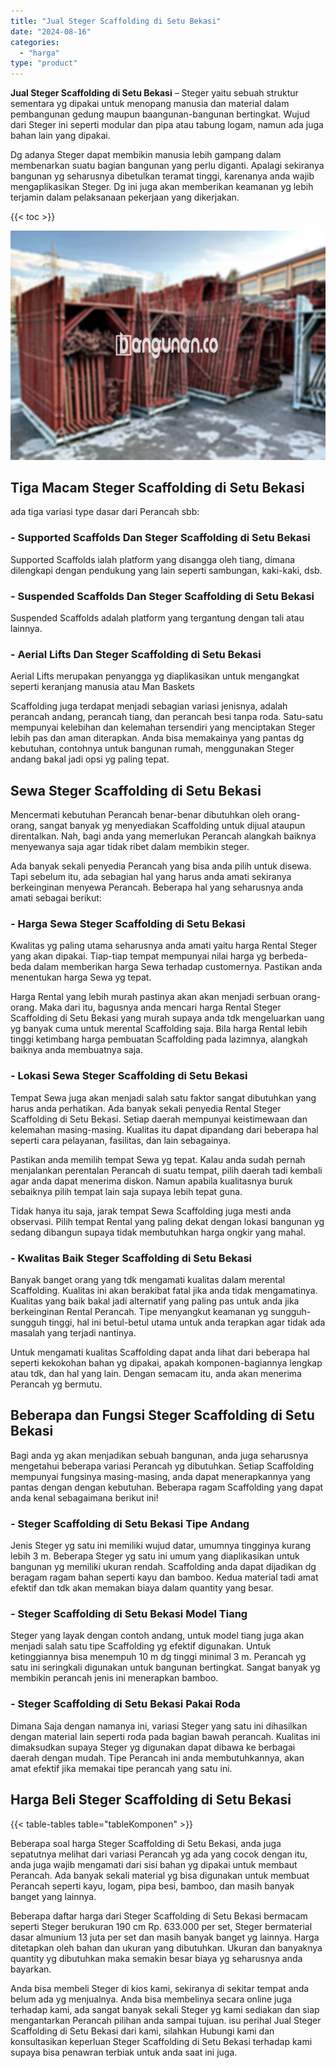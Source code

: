 ```yaml
---
title: "Jual Steger Scaffolding di Setu Bekasi"
date: "2024-08-16"
categories: 
  - "harga"
type: "product"
---
```


**Jual Steger Scaffolding di Setu Bekasi** – Steger yaitu sebuah struktur sementara yg dipakai untuk menopang manusia dan material dalam pembangunan gedung maupun baangunan-bangunan bertingkat. Wujud dari Steger ini seperti modular dan pipa atau tabung logam, namun ada juga bahan lain yang dipakai.

Dg adanya Steger dapat membikin manusia lebih gampang dalam membenarkan suatu bagian bangunan yang perlu diganti. Apalagi sekiranya bangunan yg seharusnya dibetulkan teramat tinggi, karenanya anda wajib mengaplikasikan Steger. Dg ini juga akan memberikan keamanan yg lebih terjamin dalam pelaksanaan pekerjaan yang dikerjakan.

{{< toc >}}

![Jual Steger Scaffolding di Setu Bekasi](/images/sewa-scaffolding-steger-22.png)

## Tiga Macam Steger Scaffolding di Setu Bekasi

ada tiga variasi type dasar dari Perancah sbb:

### \- Supported Scaffolds Dan Steger Scaffolding di Setu Bekasi

Supported Scaffolds ialah platform yang disangga oleh tiang, dimana dilengkapi dengan pendukung yang lain seperti sambungan, kaki-kaki, dsb.

### \- Suspended Scaffolds Dan Steger Scaffolding di Setu Bekasi

Suspended Scaffolds adalah platform yang tergantung dengan tali atau lainnya.

### \- Aerial Lifts Dan Steger Scaffolding di Setu Bekasi

Aerial Lifts merupakan penyangga yg diaplikasikan untuk mengangkat seperti keranjang manusia atau Man Baskets

Scaffolding juga terdapat menjadi sebagian variasi jenisnya, adalah perancah andang, perancah tiang, dan perancah besi tanpa roda. Satu-satu mempunyai kelebihan dan kelemahan tersendiri yang menciptakan Steger lebih pas dan aman diterapkan. Anda bisa memakainya yang pantas dg kebutuhan, contohnya untuk bangunan rumah, menggunakan Steger andang bakal jadi opsi yg paling tepat.

## Sewa Steger Scaffolding di Setu Bekasi

Mencermati kebutuhan Perancah benar-benar dibutuhkan oleh orang-orang, sangat banyak yg menyediakan Scaffolding untuk dijual ataupun direntalkan. Nah, bagi anda yang memerlukan Perancah alangkah baiknya menyewanya saja agar tidak ribet dalam membikin steger.

Ada banyak sekali penyedia Perancah yang bisa anda pilih untuk disewa. Tapi sebelum itu, ada sebagian hal yang harus anda amati sekiranya berkeinginan menyewa Perancah. Beberapa hal yang seharusnya anda amati sebagai berikut:

### \- Harga Sewa Steger Scaffolding di Setu Bekasi

Kwalitas yg paling utama seharusnya anda amati yaitu harga Rental Steger yang akan dipakai. Tiap-tiap tempat mempunyai nilai harga yg berbeda-beda dalam memberikan harga Sewa terhadap customernya. Pastikan anda menentukan harga Sewa yg tepat.

Harga Rental yang lebih murah pastinya akan akan menjadi serbuan orang-orang. Maka dari itu, bagusnya anda mencari harga Rental Steger Scaffolding di Setu Bekasi yang murah supaya anda tdk mengeluarkan uang yg banyak cuma untuk merental Scaffolding saja. Bila harga Rental lebih tinggi ketimbang harga pembuatan Scaffolding pada lazimnya, alangkah baiknya anda membuatnya saja.

### \- Lokasi Sewa Steger Scaffolding di Setu Bekasi

Tempat Sewa juga akan menjadi salah satu faktor sangat dibutuhkan yang harus anda perhatikan. Ada banyak sekali penyedia Rental Steger Scaffolding di Setu Bekasi. Setiap daerah mempunyai keistimewaan dan kelemahan masing-masing. Kualitas itu dapat dipandang dari beberapa hal seperti cara pelayanan, fasilitas, dan lain sebagainya.

Pastikan anda memilih tempat Sewa yg tepat. Kalau anda sudah pernah menjalankan perentalan Perancah di suatu tempat, pilih daerah tadi kembali agar anda dapat menerima diskon. Namun apabila kualitasnya buruk sebaiknya pilih tempat lain saja supaya lebih tepat guna.

Tidak hanya itu saja, jarak tempat Sewa Scaffolding juga mesti anda observasi. Pilih tempat Rental yang paling dekat dengan lokasi bangunan yg sedang dibangun supaya tidak membutuhkan harga ongkir yang mahal.

### \- Kwalitas Baik Steger Scaffolding di Setu Bekasi

Banyak banget orang yang tdk mengamati kualitas dalam merental Scaffolding. Kualitas ini akan berakibat fatal jika anda tidak mengamatinya. Kualitas yang baik bakal jadi alternatif yang paling pas untuk anda jika berkeinginan Rental Perancah. Tipe menyangkut keamanan yg sungguh-sungguh tinggi, hal ini betul-betul utama untuk anda terapkan agar tidak ada masalah yang terjadi nantinya.

Untuk mengamati kualitas Scaffolding dapat anda lihat dari beberapa hal seperti kekokohan bahan yg dipakai, apakah komponen-bagiannya lengkap atau tdk, dan hal yang lain. Dengan semacam itu, anda akan menerima Perancah yg bermutu.

## Beberapa dan Fungsi Steger Scaffolding di Setu Bekasi

Bagi anda yg akan menjadikan sebuah bangunan, anda juga seharusnya mengetahui beberapa variasi Perancah yg dibutuhkan. Setiap Scaffolding mempunyai fungsinya masing-masing, anda dapat menerapkannya yang pantas dengan dengan kebutuhan. Beberapa ragam Scaffolding yang dapat anda kenal sebagaimana berikut ini!

### \- Steger Scaffolding di Setu Bekasi Tipe Andang

Jenis Steger yg satu ini memiliki wujud datar, umumnya tingginya kurang lebih 3 m. Beberapa Steger yg satu ini umum yang diaplikasikan untuk bangunan yg memiliki ukuran rendah. Scaffolding anda dapat dijadikan dg beragam ragam bahan seperti kayu dan bamboo. Kedua material tadi amat efektif dan tdk akan memakan biaya dalam quantity yang besar.

### \- Steger Scaffolding di Setu Bekasi Model Tiang

Steger yang layak dengan contoh andang, untuk model tiang juga akan menjadi salah satu tipe Scaffolding yg efektif digunakan. Untuk ketinggiannya bisa menempuh 10 m dg tinggi minimal 3 m. Perancah yg satu ini seringkali digunakan untuk bangunan bertingkat. Sangat banyak yg membikin perancah jenis ini menerapkan bamboo.

### \- Steger Scaffolding di Setu Bekasi Pakai Roda

Dimana Saja dengan namanya ini, variasi Steger yang satu ini dihasilkan dengan material lain seperti roda pada bagian bawah perancah. Kualitas ini dimaksudkan supaya Steger yg digunakan dapat dibawa ke berbagai daerah dengan mudah. Tipe Perancah ini anda membutuhkannya, akan amat efektif jika memakai tipe perancah yang satu ini.

## Harga Beli Steger Scaffolding di Setu Bekasi

{{< table-tables table="tableKomponen" >}}

Beberapa soal harga Steger Scaffolding di Setu Bekasi, anda juga sepatutnya melihat dari variasi Perancah yg ada yang cocok dengan itu, anda juga wajib mengamati dari sisi bahan yg dipakai untuk membaut Perancah. Ada banyak sekali material yg bisa digunakan untuk membuat Perancah seperti kayu, logam, pipa besi, bamboo, dan masih banyak banget yang lainnya.

Beberapa daftar harga dari Steger Scaffolding di Setu Bekasi bermacam seperti Steger berukuran 190 cm Rp. 633.000 per set, Steger bermaterial dasar almunium 13 juta per set dan masih banyak banget yg lainnya. Harga ditetapkan oleh bahan dan ukuran yang dibutuhkan. Ukuran dan banyaknya quantity yg dibutuhkan maka semakin besar biaya yg seharusnya anda bayarkan.

Anda bisa membeli Steger di kios kami, sekiranya di sekitar tempat anda belum ada yg menjualnya. Anda bisa membelinya secara online juga terhadap kami, ada sangat banyak sekali Steger yg kami sediakan dan siap mengantarkan Perancah pilihan anda sampai tujuan. isu perihal Jual Steger Scaffolding di Setu Bekasi dari kami, silahkan Hubungi kami dan konsultasikan keperluan Steger Scaffolding di Setu Bekasi terhadap kami supaya bisa penawran terbiak untuk anda saat ini juga.
